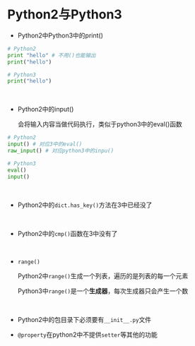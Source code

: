 # Python2与Python3

- Python2中Python3中的print()
```python
# Python2
print "hello" # 不用()也能输出
print("hello")

# Python3
print("hello")
```

<br>

- Python2中的input()

    会将输入内容当做代码执行，类似于python3中的eval()函数

```python
# Python2
input() # 对应3中的eval()
raw_input() # 对应python3中的inpu()

# Python3
eval()
input()
```

<br>

- Python2中的`dict.has_key()`方法在3中已经没了

<br>

- Python2中的`cmp()`函数在3中没有了

<br>

- `range()`

    Python2中`range()`生成一个列表，遍历的是列表的每一个元素
    
    Python3中`range()`是一个**生成器**，每次生成器只会产生一个数

<br>

- Python2中的包目录下必须要有`__init__.py`文件

- `@property`在python2中不提供`setter`等其他的功能